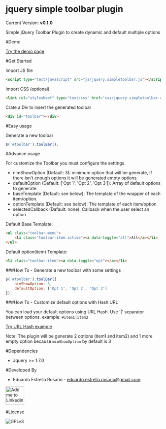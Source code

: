 # jquery simple toolbar plugin

Current Version: **v0.1.0**

Simple jQuery Toolbar Plugin to create dynamic and default multiple options

#Demo

[Try the demo page](https://eduardoestrella.github.io/jquery-simple-toolbar-plugin/)

#Get Started

Import JS file

````html
<script type="text/javascript" src="js/jquery.simpletoolbar.js"></script>
````

Import CSS (optional)
````html
<link rel="stylesheet" type="text/css" href="css/jquery.simpletoolbar.css">
````

Crate a Div to insert the generated toolbar

````html
<div id="toolbar"></div>
````
#Easy usage

Generate a new toolbar 
```javascript
$('#toolbar').toolBar();
```

#Advance usage

For customize the Toolbar you must configure the settings.

* nimShowOption (Default: 3): minimum option that will be generate, if there isn't enough options it will be generated empty options. 
* defaultOption (Default: ['Opt 1', 'Opt 2', 'Opt 3']): Array of default options to generate.
* baseTemplate (Default: see below): The template of the wrapper of each item/option.
* optionTemplate (Default: see below): The template of each item/option
* selectedCallback (Dafault: none): Callback when the user select an option

Default Base Template:
````html
<ul class="toolbar-menu">
    <li class="toolbar-item active"><a data-toggle="all">All</a></li>
</ul>
````
Default option(item) Template:
````html
<li class="toolbar-item"><a data-toggle="opt"></a></li>   
````

###How To - Generate a new toolbar with some settings

````javascript
$('#toolbar').toolBar({
    nimShowOption: 3,
    defaultOption: ['Opt 1', 'Opt 2', 'Opt 3']     
});
````

###How To - Customize default options with Hash URL 

You can load your default options using URL Hash. Use '|' separator between options. example: `#item1|item2`


[Try URL Hash example](https://eduardoestrella.github.io/jquery-simple-toolbar-plugin/#item1\|item2)

Note: The plugin will be generate 2 options (item1 and item2) and 1 more empty option because `minShowOption` by default is 3

#Dependencies

* Jquery >= 1.7.0

#Developed By 

* Eduardo Estrella Rosario - <eduardo.estrella.rosario@gmail.com>

<a href="https://www.linkedin.com/in/eduardoestrella">
  <img alt="Add me to Linkedin" src="https://image.freepik.com/iconos-gratis/boton-del-logotipo-linkedin_318-84979.png" height="60" width="60"/>
</a>


#License

![GPLv3](https://upload.wikimedia.org/wikipedia/commons/thumb/9/93/GPLv3_Logo.svg/200px-GPLv3_Logo.svg.png)